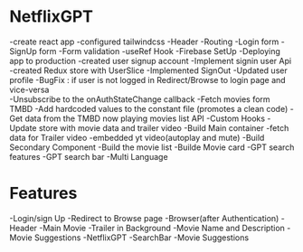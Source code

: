 # NetflixGPT 
-create react app
-configured tailwindcss
-Header 
-Routing
-Login form
-SignUp form
-Form validation
-useRef Hook
-Firebase SetUp
-Deploying app to production 
-created user signup account 
-Implement signin user Api
-created Redux store with UserSlice
-Implemented SignOut 
-Updated user profile 
-BugFix : if user is not logged in Redirect/Browse to login page and vice-versa  
-Unsubscribe to the onAuthStateChange callback
-Fetch movies form TMBD
-Add hardcoded values to the constant file (promotes a clean code)
-Get data from the TMBD now playing movies list API
-Custom Hooks
-Update store with movie data and trailer video
-Build Main container 
-fetch data for Trailer video 
-embedded yt video(autoplay and mute)
-Build Secondary Component 
-Build the movie list 
-Builde Movie card 
-GPT search features
-GPT search bar
-Multi Language 




# Features
-Login/sign Up 
-Redirect to Browse page 
-Browser(after Authentication)
    -Header
    -Main Movie 
    -Trailer in Background
    -Movie Name and Description 
    -Movie Suggestions
-NetflixGPT 
  -SearchBar
  -Movie Suggestions